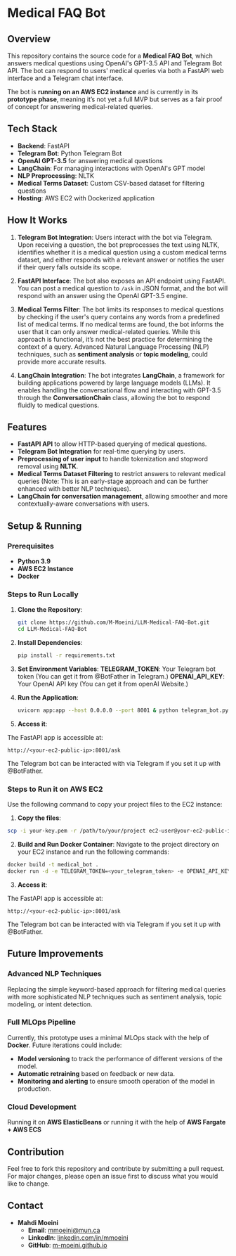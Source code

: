 # Medical FAQ Bot

## Overview

This repository contains the source code for a **Medical FAQ Bot**, which answers medical questions using OpenAI's GPT-3.5 API and Telegram Bot API. The bot can respond to users' medical queries via both a FastAPI web interface and a Telegram chat interface.

The bot is **running on an AWS EC2 instance** and is currently in its **prototype phase**, meaning it’s not yet a full MVP but serves as a fair proof of concept for answering medical-related queries.

## Tech Stack

- **Backend**: FastAPI
- **Telegram Bot**: Python Telegram Bot
- **OpenAI GPT-3.5** for answering medical questions
- **LangChain**: For managing interactions with OpenAI's GPT model
- **NLP Preprocessing**: NLTK
- **Medical Terms Dataset**: Custom CSV-based dataset for filtering questions
- **Hosting**: AWS EC2 with Dockerized application


## How It Works

1. **Telegram Bot Integration**: Users interact with the bot via Telegram. Upon receiving a question, the bot preprocesses the text using NLTK, identifies whether it is a medical question using a custom medical terms dataset, and either responds with a relevant answer or notifies the user if their query falls outside its scope.
   
2. **FastAPI Interface**: The bot also exposes an API endpoint using FastAPI. You can post a medical question to `/ask` in JSON format, and the bot will respond with an answer using the OpenAI GPT-3.5 engine.

3. **Medical Terms Filter**: The bot limits its responses to medical questions by checking if the user's query contains any words from a predefined list of medical terms. If no medical terms are found, the bot informs the user that it can only answer medical-related queries. While this approach is functional, it’s not the best practice for determining the context of a query. Advanced Natural Language Processing (NLP) techniques, such as **sentiment analysis** or **topic modeling**, could provide more accurate results.

4. **LangChain Integration**: The bot integrates **LangChain**, a framework for building applications powered by large language models (LLMs). It enables handling the conversational flow and interacting with GPT-3.5 through the **ConversationChain** class, allowing the bot to respond fluidly to medical questions.


## Features

- **FastAPI API** to allow HTTP-based querying of medical questions.
- **Telegram Bot Integration** for real-time querying by users.
- **Preprocessing of user input** to handle tokenization and stopword removal using **NLTK**.
- **Medical Terms Dataset Filtering** to restrict answers to relevant medical queries (Note: This is an early-stage approach and can be further enhanced with better NLP techniques).
- **LangChain for conversation management**, allowing smoother and more contextually-aware conversations with users.


## Setup & Running

### Prerequisites

- **Python 3.9**
- **AWS EC2 Instance**
- **Docker**

### Steps to Run Locally

1. **Clone the Repository**:
   ```bash
   git clone https://github.com/M-Moeini/LLM-Medical-FAQ-Bot.git
   cd LLM-Medical-FAQ-Bot


2. **Install Dependencies**:
   ```bash
   pip install -r requirements.txt
   

3. **Set Environment Variables**:
   **TELEGRAM_TOKEN**: Your Telegram bot token (You can get it from @BotFather in Telegram.)
   **OPENAI_API_KEY**: Your OpenAI API key (You can get it from openAI Website.)

4. **Run the Application**:
   ```bash
   uvicorn app:app --host 0.0.0.0 --port 8001 & python telegram_bot.py

5. **Access it**:

The FastAPI app is accessible at:
```
http://<your-ec2-public-ip>:8001/ask
```

The Telegram bot can be interacted with via Telegram if you set it up with @BotFather.




### Steps to Run it on AWS EC2

Use the following command to copy your project files to the EC2 instance:

1. **Copy the files**:
```bash
scp -i your-key.pem -r /path/to/your/project ec2-user@your-ec2-public-ip:/home/ec2-user
```

2. **Build and Run Docker Container**:
Navigate to the project directory on your EC2 instance and run the following commands:

```bash
docker build -t medical_bot .
docker run -d -e TELEGRAM_TOKEN=<your_telegram_token> -e OPENAI_API_KEY=<your_openai_key> -p 8001:8001 medical_bot
```

3. **Access it**:

The FastAPI app is accessible at:
```
http://<your-ec2-public-ip>:8001/ask
```

The Telegram bot can be interacted with via Telegram if you set it up with @BotFather.


## Future Improvements

### Advanced NLP Techniques

Replacing the simple keyword-based approach for filtering medical queries with more sophisticated NLP techniques such as sentiment analysis, topic modeling, or intent detection.

### Full MLOps Pipeline

Currently, this prototype uses a minimal MLOps stack with the help of **Docker**. Future iterations could include:

- **Model versioning** to track the performance of different versions of the model.
- **Automatic retraining** based on feedback or new data.
- **Monitoring and alerting** to ensure smooth operation of the model in production.

### Cloud Development
   Running it on **AWS ElasticBeans** or running it with the help of **AWS Fargate + AWS ECS**


## Contribution
Feel free to fork this repository and contribute by submitting a pull request. For major changes, please open an issue first to discuss what you would like to change.

## Contact
- **Mahdi Moeini**
  - **Email**: [mmoeini@mun.ca](mailto:mmoeini@mun.ca)
  - **LinkedIn**: [linkedin.com/in/mmoeini](https://linkedin.com/in/mmoeini)
  - **GitHub**: [m-moeini.github.io](https://m-moeini.github.io)


   
